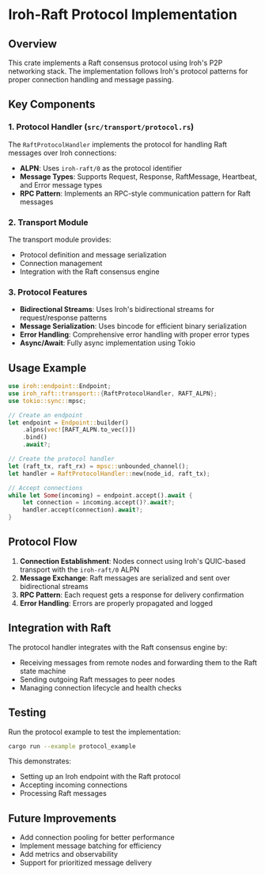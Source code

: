 # Iroh-Raft Protocol Implementation

## Overview

This crate implements a Raft consensus protocol using Iroh's P2P networking stack. The implementation follows Iroh's protocol patterns for proper connection handling and message passing.

## Key Components

### 1. Protocol Handler (`src/transport/protocol.rs`)

The `RaftProtocolHandler` implements the protocol for handling Raft messages over Iroh connections:

- **ALPN**: Uses `iroh-raft/0` as the protocol identifier
- **Message Types**: Supports Request, Response, RaftMessage, Heartbeat, and Error message types
- **RPC Pattern**: Implements an RPC-style communication pattern for Raft messages

### 2. Transport Module

The transport module provides:
- Protocol definition and message serialization
- Connection management
- Integration with the Raft consensus engine

### 3. Protocol Features

- **Bidirectional Streams**: Uses Iroh's bidirectional streams for request/response patterns
- **Message Serialization**: Uses bincode for efficient binary serialization
- **Error Handling**: Comprehensive error handling with proper error types
- **Async/Await**: Fully async implementation using Tokio

## Usage Example

```rust
use iroh::endpoint::Endpoint;
use iroh_raft::transport::{RaftProtocolHandler, RAFT_ALPN};
use tokio::sync::mpsc;

// Create an endpoint
let endpoint = Endpoint::builder()
    .alpns(vec![RAFT_ALPN.to_vec()])
    .bind()
    .await?;

// Create the protocol handler
let (raft_tx, raft_rx) = mpsc::unbounded_channel();
let handler = RaftProtocolHandler::new(node_id, raft_tx);

// Accept connections
while let Some(incoming) = endpoint.accept().await {
    let connection = incoming.accept()?.await?;
    handler.accept(connection).await?;
}
```

## Protocol Flow

1. **Connection Establishment**: Nodes connect using Iroh's QUIC-based transport with the `iroh-raft/0` ALPN
2. **Message Exchange**: Raft messages are serialized and sent over bidirectional streams
3. **RPC Pattern**: Each request gets a response for delivery confirmation
4. **Error Handling**: Errors are properly propagated and logged

## Integration with Raft

The protocol handler integrates with the Raft consensus engine by:
- Receiving messages from remote nodes and forwarding them to the Raft state machine
- Sending outgoing Raft messages to peer nodes
- Managing connection lifecycle and health checks

## Testing

Run the protocol example to test the implementation:

```bash
cargo run --example protocol_example
```

This demonstrates:
- Setting up an Iroh endpoint with the Raft protocol
- Accepting incoming connections
- Processing Raft messages

## Future Improvements

- Add connection pooling for better performance
- Implement message batching for efficiency
- Add metrics and observability
- Support for prioritized message delivery